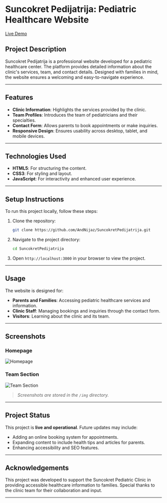 # Suncokret Pedijatrija: Pediatric Healthcare Website

[Live Demo](https://pedijatrija-suncokret.ba/)

## Project Description
Suncokret Pedijatrija is a professional website developed for a pediatric healthcare center. The platform provides detailed information about the clinic's services, team, and contact details. Designed with families in mind, the website ensures a welcoming and easy-to-navigate experience.

---

## Features
- **Clinic Information**: Highlights the services provided by the clinic.
- **Team Profiles**: Introduces the team of pediatricians and their specialties.
- **Contact Form**: Allows parents to book appointments or make inquiries.
- **Responsive Design**: Ensures usability across desktop, tablet, and mobile devices.

---

## Technologies Used
- **HTML5**: For structuring the content.
- **CSS3**: For styling and layout.
- **JavaScript**: For interactivity and enhanced user experience.

---

## Setup Instructions
To run this project locally, follow these steps:

1. Clone the repository:

   ```bash
   git clone https://github.com/AndNijaz/SuncokretPedijatrija.git
   ```

2. Navigate to the project directory:

   ```bash
   cd SuncokretPedijatrija
   ```

5. Open `http://localhost:3000` in your browser to view the project.

---

## Usage
The website is designed for:
- **Parents and Families**: Accessing pediatric healthcare services and information.
- **Clinic Staff**: Managing bookings and inquiries through the contact form.
- **Visitors**: Learning about the clinic and its team.

---

## Screenshots

### Homepage
![Homepage](img/homepage.png)

### Team Section
![Team Section](img/team-section.png)

> *Screenshots are stored in the `/img` directory.*

---

## Project Status
This project is **live and operational**. Future updates may include:
- Adding an online booking system for appointments.
- Expanding content to include health tips and articles for parents.
- Enhancing accessibility and SEO features.

---

## Acknowledgements
This project was developed to support the Suncokret Pediatric Clinic in providing accessible healthcare information to families. Special thanks to the clinic team for their collaboration and input.

---
